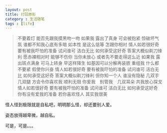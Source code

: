 ```yaml
---
layout: post
title: 打回原形
category : 生活随笔
tags : [life]
---
```

>不要着灯
>能否先跟我摸黑吻一吻
>如果我
>露出了真身
>可会被抱紧
>惊破坏气氛
>谁都不知我心底有多暗
>如本性
>是这么低等
>怎跟你相衬
>情人如若很好奇
>要有被我吓怕的准备
>试问谁可
>洁白无比
>如何承受这好奇
>答案大概似剃刀锋利
>愿赤裸相对时
>能够不伤你
>当你未放心
>或者先不要走得这么近
>如果我
>露出斑点满身
>可马上转身
>早这样降生
>如基因可以分解再装嵌
>重组我
>什么都不要紧
>假使你兴奋
>情人如若很好奇
>要有被我吓怕的准备
>试问谁可
>洁白无比
>如何承受这好奇
>答案大概似剃刀锋利
>但你知一个人
>谁没有隐秘
>几双手　几双腿
>方会令你喜欢我
>顺利无阻
>你爱我　别管我　几双耳朵
>共我放心探戈
>情人如若很好奇
>要有被我吓怕的准备
>试问谁可
>洁白无比
>如何承受这好奇
>你有没有爱我的准备
>若你喜欢怪人
>其实我很美

怪人怪到极限就是自私吧，明明那么怪，却还要别人爱。

姿态放得越卑微，越自私。

可是，可是。。。
